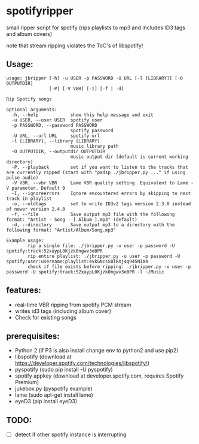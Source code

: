 spotifyripper
=============

small ripper script for spotify (rips playlists to mp3 and includes ID3 tags and album covers) 

note that stream ripping violates the ToC's of libspotify!

Usage:
--------

    usage: jbripper [-h] -u USER -p PASSWORD -U URL [-l [LIBRARY]] [-O OUTPUTDIR]
                    [-P] [-V VBR] [-I] [-f | -d]
    
    Rip Spotify songs
    
    optional arguments:
      -h, --help            show this help message and exit
      -u USER, --user USER  spotify user
      -p PASSWORD, --password PASSWORD
                            spotify password
      -U URL, --url URL     spotify url
      -l [LIBRARY], --library [LIBRARY]
                            music library path
      -O OUTPUTDIR, --outputdir OUTPUTDIR
                            music output dir (default is current working directory)
      -P, --playback        set if you want to listen to the tracks that are currently ripped (start with "padsp ./jbripper.py ..." if using pulse audio)
      -V VBR, --vbr VBR     Lame VBR quality setting. Equivalent to Lame -V parameter. Default 0
      -I, --ignoreerrors    Ignore encountered errors by skipping to next track in playlist
      -o, --oldtags         set to write ID3v2 tags version 2.3.0 instead of newer version 2.4.0
      -f, --file            Save output mp3 file with the following format: "Artist - Song - [ Album ].mp3" (default)
      -d, --directory       Save output mp3 to a directory with the following format: "Artist/Album/Song.mp3"
    
    Example usage:
            rip a single file: ./jbripper.py -u user -p password -U spotify:track:52xaypL0Kjzk0ngwv3oBPR
            rip entire playlist: ./jbripper.py -u user -p password -U spotify:user:username:playlist:4vkGNcsS8lRXj4q945NIA4
            check if file exists before ripping: ./jbripper.py -u user -p password -U spotify:track:52xaypL0Kjzk0ngwv3oBPR -l ~/Music
            
    
features:
----------

- real-time VBR ripping from spotify PCM stream
- writes id3 tags (including album cover)
- Check for existing songs

prerequisites:
---------------
- Python 2 (if P3 is also install change env to python2 and use pip2)
- libspotify (download at https://developer.spotify.com/technologies/libspotify/)
- pyspotify (sudo pip install -U pyspotify)
- spotify appkey (download at developer.spotify.com, requires Spotify Premium)
- jukebox.py (pyspotify example)
- lame (sudo apt-get install lame)
- eyeD3 (pip install eyeD3)

TODO:
------
- [ ] detect if other spotify instance is interrupting

